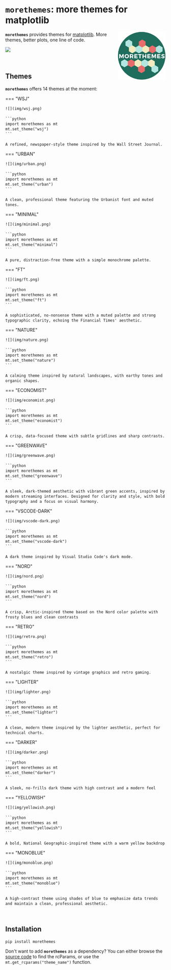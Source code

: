 

<!-- Automatically generated, do not change by hand. Use docs/index.qmd instead. -->

# `morethemes`: more themes for matplotlib

<img src="https://github.com/JosephBARBIERDARNAL/static/blob/main/python-libs/morethemes/image.png?raw=true" alt="morethemes logo" align="right" width="150px"/>

**`morethemes`** provides themes for
[matplotlib](https://matplotlib.org/). More themes, better plots, one
line of code.

[![](https://static.pepy.tech/badge/morethemes)](https://pepy.tech/projects/morethemes)

<br>

## Themes

**`morethemes`** offers 14 themes at the moment:

=== "WSJ"

    ![](img/wsj.png)

    ```python
    import morethemes as mt
    mt.set_theme("wsj")
    ```

    A refined, newspaper-style theme inspired by the Wall Street Journal.

=== "URBAN"

    ![](img/urban.png)

    ```python
    import morethemes as mt
    mt.set_theme("urban")
    ```

    A clean, professional theme featuring the Urbanist font and muted tones.

=== "MINIMAL"

    ![](img/minimal.png)

    ```python
    import morethemes as mt
    mt.set_theme("minimal")
    ```

    A pure, distraction-free theme with a simple monochrome palette.

=== "FT"

    ![](img/ft.png)

    ```python
    import morethemes as mt
    mt.set_theme("ft")
    ```

    A sophisticated, no-nonsense theme with a muted palette and strong typographic clarity, echoing the Financial Times' aesthetic.

=== "NATURE"

    ![](img/nature.png)

    ```python
    import morethemes as mt
    mt.set_theme("nature")
    ```

    A calming theme inspired by natural landscapes, with earthy tones and organic shapes.

=== "ECONOMIST"

    ![](img/economist.png)

    ```python
    import morethemes as mt
    mt.set_theme("economist")
    ```

    A crisp, data-focused theme with subtle gridlines and sharp contrasts.

=== "GREENWAVE"

    ![](img/greenwave.png)

    ```python
    import morethemes as mt
    mt.set_theme("greenwave")
    ```

    A sleek, dark-themed aesthetic with vibrant green accents, inspired by modern streaming interfaces. Designed for clarity and style, with bold typography and a focus on visual harmony.

=== "VSCODE-DARK"

    ![](img/vscode-dark.png)

    ```python
    import morethemes as mt
    mt.set_theme("vscode-dark")
    ```

    A dark theme inspired by Visual Studio Code's dark mode.

=== "NORD"

    ![](img/nord.png)

    ```python
    import morethemes as mt
    mt.set_theme("nord")
    ```

    A crisp, Arctic-inspired theme based on the Nord color palette with frosty blues and clean contrasts

=== "RETRO"

    ![](img/retro.png)

    ```python
    import morethemes as mt
    mt.set_theme("retro")
    ```

    A nostalgic theme inspired by vintage graphics and retro gaming.

=== "LIGHTER"

    ![](img/lighter.png)

    ```python
    import morethemes as mt
    mt.set_theme("lighter")
    ```

    A clean, modern theme inspired by the lighter aesthetic, perfect for technical charts.

=== "DARKER"

    ![](img/darker.png)

    ```python
    import morethemes as mt
    mt.set_theme("darker")
    ```

    A sleek, no-frills dark theme with high contrast and a modern feel

=== "YELLOWISH"

    ![](img/yellowish.png)

    ```python
    import morethemes as mt
    mt.set_theme("yellowish")
    ```

    A bold, National Geographic-inspired theme with a warm yellow backdrop

=== "MONOBLUE"

    ![](img/monoblue.png)

    ```python
    import morethemes as mt
    mt.set_theme("monoblue")
    ```

    A high-contrast theme using shades of blue to emphasize data trends and maintain a clean, professional aesthetic.

<br>

## Installation

``` bash
pip install morethemes
```

Don't want to add **`morethemes`** as a dependency? You can either
browse the [source
code](https://github.com/y-sunflower/morethemes/blob/main/morethemes/themes.py)
to find the rcParams, or use the `mt.get_rcparams("theme_name")`
function.
